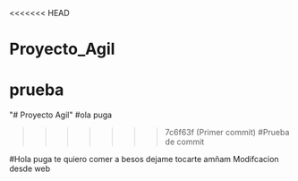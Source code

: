 <<<<<<< HEAD

# Proyecto_Agil
prueba
=======
"# Proyecto Agil"
#ola puga
> > > > > > > 7c6f63f (Primer commit)
> > > > > > > #Prueba de commit

#Hola puga te quiero comer a besos dejame tocarte amñam
Modifcacion desde web
